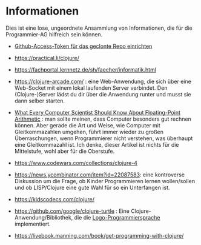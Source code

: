 # Informationen

Dies ist eine lose, ungeordnete Ansammlung von Informationen, die für die
Programmier-AG hilfreich sein können.

* [Github-Access-Token für das geclonte Repo einrichten](https://levelup.gitconnected.com/fix-password-authentication-github-3395e579ce74)

* https://practical.li/clojure/

* https://fachportal.lernnetz.de/sh/faecher/informatik.html

* https://clojure-arcade.com/ : eine Web-Anwendung, die sich über eine
  Web-Socket mit einem lokal laufenden Server verbindet. Den (Clojure-)Server
  lädst du dir über die Anwendung runter und musst sie dann selber starten.

* [What Every Computer Scientist Should Know About Floating-Point
  Arithmetic](https://docs.oracle.com/cd/E19957-01/806-3568/ncg_goldberg.html) :
  man sollte meinen, dass Computer besonders gut rechnen können. Aber gerade die
  Art und Weise, wie Computer mit Gleitkommazahlen umgehen, führt immer wieder
  zu großen Überraschungen, wenn Programmierer nicht verstehen, was überhaupt
  eine Gleitkommazahl ist. Ich denke, dieser Artikel ist nichts für die
  Mittelstufe, wohl aber für die Oberstufe.

* https://www.codewars.com/collections/clojure-4

* https://news.ycombinator.com/item?id=22087583: eine kontroverse Diskussion um
  die Frage, ob Kinder Programmieren lernen wollen/sollen und ob LISP/Clojure
  eine gute Wahl für so ein Unterfangen ist.

* https://kidscodecs.com/clojure/

* https://github.com/google/clojure-turtle : Eine Clojure-Anwendung/Bibliothek,
  die die
  [Logo-Programmiersprache](https://de.wikipedia.org/wiki/Logo_(Programmiersprache))
  implementiert.

* https://livebook.manning.com/book/get-programming-with-clojure/



